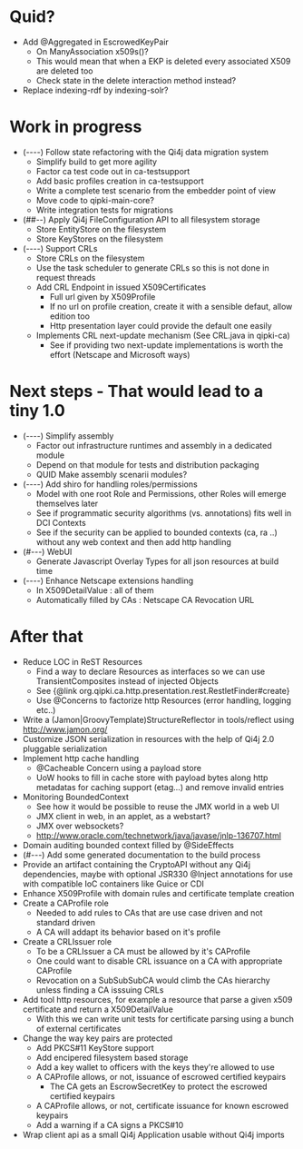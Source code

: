 
# Quid?

* Add @Aggregated in EscrowedKeyPair
  * On ManyAssociation<X509> x509s()?
  * This would mean that when a EKP is deleted every associated X509 are deleted too
  * Check state in the delete interaction method instead?
* Replace indexing-rdf by indexing-solr?


# Work in progress

* (----) Follow state refactoring with the Qi4j data migration system
  * Simplify build to get more agility
  * Factor ca test code out in ca-testsupport
  * Add basic profiles creation in ca-testsupport
  * Write a complete test scenario from the embedder point of view
  * Move code to qipki-main-core?
  * Write integration tests for migrations
* (##--) Apply Qi4j FileConfiguration API to all filesystem storage
  * Store EntityStore on the filesystem
  * Store KeyStores on the filesystem
* (----) Support CRLs
  * Store CRLs on the filesystem
  * Use the task scheduler to generate CRLs so this is not done in request threads
  * Add CRL Endpoint in issued X509Certificates
    * Full url given by X509Profile
    * If no url on profile creation, create it with a sensible defaut, allow edition too
    * Http presentation layer could provide the default one easily
  * Implements CRL next-update mechanism (See CRL.java in qipki-ca)
    * See if providing two next-update implementations is worth the effort (Netscape and Microsoft ways)


# Next steps - That would lead to a tiny 1.0

* (----) Simplify assembly
  * Factor out infrastructure runtimes and assembly in a dedicated module
  * Depend on that module for tests and distribution packaging
  * QUID Make assembly scenarii modules?
* (----) Add shiro for handling roles/permissions
  * Model with one root Role and Permissions, other Roles will emerge themselves later
  * See if programmatic security algorithms (vs. annotations) fits well in DCI Contexts
  * See if the security can be applied to bounded contexts (ca, ra ..) without any web context and then add http handling
* (#---) WebUI
  * Generate Javascript Overlay Types for all json resources at build time
* (----) Enhance Netscape extensions handling
  * In X509DetailValue : all of them
  * Automatically filled by CAs : Netscape CA Revocation URL

# After that

* Reduce LOC in ReST Resources
  * Find a way to declare Resources as interfaces so we can use TransientComposites instead of injected Objects
  * See {@link org.qipki.ca.http.presentation.rest.RestletFinder#create}
  * Use @Concerns to factorize http Resources (error handling, logging etc..)
* Write a (Jamon|GroovyTemplate)StructureReflector in tools/reflect using http://www.jamon.org/
* Customize JSON serialization in resources with the help of Qi4j 2.0 pluggable serialization
* Implement http cache handling
  * @Cacheable Concern using a payload store
  * UoW hooks to fill in cache store with payload bytes along http metadatas for caching support (etag...) and remove invalid entries
* Monitoring BoundedContext
  * See how it would be possible to reuse the JMX world in a web UI
  * JMX client in web, in an applet, as a webstart?
  * JMX over websockets?
  * http://www.oracle.com/technetwork/java/javase/jnlp-136707.html
* Domain auditing bounded context filled by @SideEffects
* (#---) Add some generated documentation to the build process
* Provide an artifact containing the CryptoAPI without any Qi4j dependencies, maybe with optional JSR330 @Inject annotations for use with compatible IoC containers like Guice or CDI
* Enhance X509Profile with domain rules and certificate template creation
* Create a CAProfile role
  * Needed to add rules to CAs that are use case driven and not standard driven
  * A CA will addapt its behavior based on it's profile
* Create a CRLIssuer role
  * To be a CRLIssuer a CA must be allowed by it's CAProfile
  * One could want to disable CRL issuance on a CA with appropriate CAProfile
  * Revocation on a SubSubSubCA would climb the CAs hierarchy unless finding a CA isssuing CRLs
* Add tool http resources, for example a resource that parse a given x509 certificate and return a X509DetailValue
  * With this we can write unit tests for certificate parsing using a bunch of external certificates
* Change the way key pairs are protected
  * Add PKCS#11 KeyStore support
  * Add encipered filesystem based storage
  * Add a key wallet to officers with the keys they're allowed to use
  * A CAProfile allows, or not, issuance of escrowed certified keypairs
    * The CA gets an EscrowSecretKey to protect the escrowed certified keypairs
  * A CAProfile allows, or not, certificate issuance for known escrowed keypairs
  * Add a warning if a CA signs a PKCS#10 
* Wrap client api as a small Qi4j Application usable without Qi4j imports
